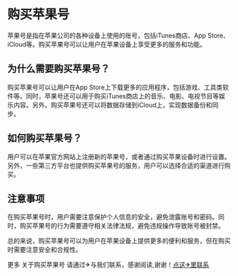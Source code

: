 # 购买苹果号

苹果号是指在苹果公司的各种设备上使用的账号，包括iTunes商店、App Store、iCloud等。购买苹果号可以让用户在苹果设备上享受更多的服务和功能。

## 为什么需要购买苹果号？

购买苹果号可以让用户在App Store上下载更多的应用程序，包括游戏、工具类软件等。同时，苹果号还可以用于购买iTunes商店上的音乐、电影、电视节目等娱乐内容。另外，购买苹果号还可以将数据存储到iCloud上，实现数据备份和同步。

## 如何购买苹果号？

用户可以在苹果官方网站上注册新的苹果号，或者通过购买苹果设备时进行设置。另外，一些第三方平台也提供购买苹果号的服务，用户可以选择合适的渠道进行购买。

## 注意事项

在购买苹果号时，用户需要注意保护个人信息的安全，避免泄露账号和密码。同时，购买苹果号的行为需要遵守相关法律法规，避免违规操作导致账号被封禁。

总的来说，购买苹果号可以为用户在苹果设备上提供更多的便利和服务，但在购买时需要注意安全和合规性。

更多 关于购买苹果号 请通过✈与我们联系，感谢阅读,谢谢！[点这✈里联系](https://ss.k02.cc)